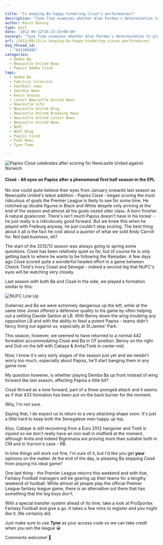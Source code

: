 ```yaml
---

title: "Is keeping Ba happy hindering Cissé’s performances?"
description: "Tyne Time examines whether Alan Pardew's determination to please Demba Ba is hindering the chances of once free scoring Papiss Cisse."
author: Kevin Doocey
type: post
date: '2012-09-12T16:23:33+00:00'
excerpt: "Tyne Time examines whether Alan Pardew's determination to please Demba Ba is hindering the chances of once free scoring Papiss Cisse."
url: /2012/09/12/is-keeping-ba-happy-hindering-cisses-performances/
dsq_thread_id:
  - "841389486"
categories:
  - Demba Ba
  - Newcastle United News
  - Papiss Demba Cissé
tags:
  - Demba Ba
  - Fabricio Coloccini
  - Football news
  - Geordie News
  - Kevin Doocey
  - Latest Newcastle United News
  - Newcastle site
  - Newcastle United Blog
  - Newcastle United Breaking News
  - Newcastle United Latest News
  - Newcastle United News
  - NUFC
  - NUFC Blog
  - Papiss Cissé
  - Toon News
  - Tyne Time

---
```

![Papiss Cissé celebrates after scoring for Newcastle United against Norwich](https://www.tynetime.com/wp-content/uploads/2012/09/Papiss_Cisse-Norwich.jpg "Papiss_Cisse-Norwich")

#### Cissé - All eyes on Papiss after a phenomenal first half season in the EPL

No one could quite believe their eyes from January onwards last season as Newcastle United's latest addition - Papiss Cissé - began scoring the most ridiculous of goals the Premier League is likely to see for some time. He notched up double figures in Black and White despite only arriving at the end of the season and almost all his goals oozed utter class. A born finisher. A natural goalscorer. There's isn't much Papiss doesn't have in his locker - he just really is a ridiculously good forward. But we knew this when he played with Freiburg  anyway, he just couldn't stop scoring. The best thing about it all is the fact he cost about a _quarter_ of what we sold Andy Carroll for. Not bad business, eh?

The start of the 2012/13 season was always going to spring some questions. Cissé has been relatively quiet so far, but of course he is only getting back to where he wants to be following the Ramadan. A few days ago Cissé scored quite a wonderful headed effort in a game between Cheick Tioté's Ivory Coast and Senegal - indeed a second leg that NUFC's eyes will be watching very closely.

Last season with both Ba and Cissé in the side, we played a formation similar to this:

![NUFC Line Up](https://www.tynetime.com/wp-content/uploads/2012/09/NUFC-2011-12-Line-Up.jpg "NUFC-2011-12-Line-Up")

Gutierrez and Ba we were extremely dangerous up the left, while at the same time Jonas offered a defensive quality to his game by often helping out a settling Davide Santon at LB. With Benny down the wing troubling any opposition LB and with the ability to feed a potent Papiss - teams didn't fancy lining out against us, especially at St.James' Park.

This season, however, we seemed to have returned to a normal 442 formation accommodating Cissé and Ba in CF position. Benny on the right and Guti on the left with Cabaye & Anita/Tioté in center mid.

Now, I know it's very early stages of the season just yet and we needn't worry too much, especially about Papiss, he'll start banging them in any game now.

My question however, is whether playing Demba Ba up front instead of wing forward like last season, affecting Papiss a little bit?

Cissé thrived as a lone forward, part of a three-pronged attack and it seems as if that 433 formation has been put on the back burner for the moment.

Why, I'm not sure.

Saying that, I do expect us to return to a very attacking shape soon. It's just a little hard to keep both the Senegalese men happy up top.

Also, Cabaye is still recovering from a Euro 2012 hangover and Tioté is injured so we don't really have an iron wall in midfield at the moment, although Anita and indeed Bigirimana are proving more than suitable both in CM and in Vurnon's case - RB.

In time things will work out fine, I'm sure of it, but I'd like you get **your** opinions on the matter. At the end of the day, is pleasing Ba stopping Cissé from playing his ideal game?

One last thing - the Premier League returns this weekend and with that, Fantasy Football managers will be gearing up their teams for a lengthy weekend of football. While almost all people play the official Premier League fantasy league game, there is an alternative out there that has something that the big boys don't.

With a special transfer system ahead of its time, take a look at ProSportex Fantasy Football and give a go. It takes a few mins to register and you might like it. We certainly did.

Just make sure to use **Tyne** as your access code so we can take credit when you win the league 😀

Comments welcome! 🙂
